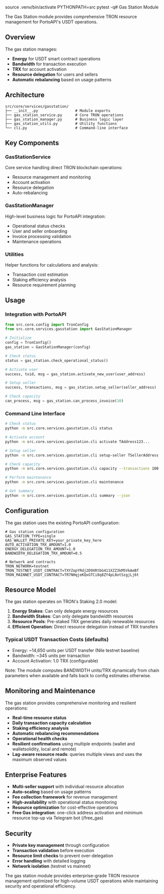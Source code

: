 source .venv/bin/activate
PYTHONPATH=src pytest -q# Gas Station Module

The Gas Station module provides comprehensive TRON resource management for PortoAPI's USDT operations.

## Overview

The gas station manages:

- **Energy** for USDT smart contract operations
- **Bandwidth** for transaction execution  
- **TRX** for account activation
- **Resource delegation** for users and sellers
- **Automatic rebalancing** based on usage patterns

## Architecture

```text
src/core/services/gasstation/
├── __init__.py                 # Module exports
├── gas_station_service.py      # Core TRON operations
├── gas_station_manager.py      # Business logic layer
├── gas_station_utils.py        # Utility functions
└── cli.py                      # Command-line interface
```

## Key Components

### GasStationService

Core service handling direct TRON blockchain operations:

- Resource management and monitoring
- Account activation
- Resource delegation
- Auto-rebalancing

### GasStationManager  

High-level business logic for PortoAPI integration:

- Operational status checks
- User and seller onboarding
- Invoice processing validation
- Maintenance operations

### Utilities

Helper functions for calculations and analysis:

- Transaction cost estimation
- Staking efficiency analysis
- Resource requirement planning

## Usage

### Integration with PortoAPI

```python
from src.core.config import TronConfig
from src.core.services.gasstation import GasStationManager

# Initialize
config = TronConfig()
gas_station = GasStationManager(config)

# Check status
status = gas_station.check_operational_status()

# Activate user
success, txid, msg = gas_station.activate_new_user(user_address)

# Setup seller
success, transactions, msg = gas_station.setup_seller(seller_address)

# Check capacity
can_process, msg = gas_station.can_process_invoice(10)
```

### Command Line Interface

```bash
# Check status
python -m src.core.services.gasstation.cli status

# Activate account
python -m src.core.services.gasstation.cli activate TAddress123...

# Setup seller
python -m src.core.services.gasstation.cli setup-seller TSellerAddress...

# Check capacity
python -m src.core.services.gasstation.cli capacity --transactions 100

# Perform maintenance
python -m src.core.services.gasstation.cli maintenance

# Get summary
python -m src.core.services.gasstation.cli summary --json
```

## Configuration

The gas station uses the existing PortoAPI configuration:

```env
# Gas station configuration
GAS_STATION_TYPE=single
GAS_WALLET_PRIVATE_KEY=your_private_key_here
AUTO_ACTIVATION_TRX_AMOUNT=1.0
ENERGY_DELEGATION_TRX_AMOUNT=1.0
BANDWIDTH_DELEGATION_TRX_AMOUNT=0.5

# Network and contracts
TRON_NETWORK=testnet
TRON_TESTNET_USDT_CONTRACT=TXYZopYRdj2D9XRtbG411XZZ3kM5VkAeBf
TRON_MAINNET_USDT_CONTRACT=TR7NHqjeKQxGTCi8q8ZY4pL8otSzgjLj6t
```

## Resource Model

The gas station operates on TRON's Staking 2.0 model:

1. **Energy Stakes**: Can only delegate energy resources
2. **Bandwidth Stakes**: Can only delegate bandwidth resources  
3. **Resource Pools**: Pre-staked TRX generates daily renewable resources
4. **Efficient Operation**: Direct resource delegation instead of TRX transfers

### Typical USDT Transaction Costs (defaults)

- Energy: ~14,650 units per USDT transfer (Nile testnet baseline)
- Bandwidth: ~345 units per transaction
- Account Activation: 1.0 TRX (configurable)

Note: The module computes BANDWIDTH units/TRX dynamically from chain parameters when available and falls back to config estimates otherwise.

## Monitoring and Maintenance

The gas station provides comprehensive monitoring and resilient operations:

- **Real-time resource status**
- **Daily transaction capacity calculation**
- **Staking efficiency analysis**
- **Automatic rebalancing recommendations**
- **Operational health checks**
- **Resilient confirmations** using multiple endpoints (wallet and walletsolidity, local and remote)
- **Lag-aware resource reads**: queries multiple views and uses the maximum observed values

## Enterprise Features

- **Multi-seller support** with individual resource allocation
- **Auto-scaling** based on usage patterns
- **Fee collection framework** for revenue management
- **High-availability** with operational status monitoring
- **Resource optimization** for cost-effective operations
- **Free Gas integration**: one-click address activation and minimum resource top-up via Telegram bot (/free_gas)

## Security

- **Private key management** through configuration
- **Transaction validation** before execution
- **Resource limit checks** to prevent over-delegation
- **Error handling** with detailed logging
- **Network isolation** (testnet vs mainnet)

The gas station module provides enterprise-grade TRON resource management optimized for high-volume USDT operations while maintaining security and operational efficiency.
